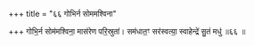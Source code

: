 +++
title = "६६ गोभिर्न सोममश्विना"

+++
गोभि॒र्न सोम॑मश्विना॒ मास॑रेण परि॒स्रुता॑। सम॑धात॒ꣳ सर॑स्वत्या॒ स्वाहेन्द्रे॑ सु॒तं मधु॑ ॥६६ ॥